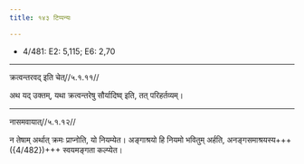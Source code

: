 ```yaml
---
title: १४३ टिप्पन्यः

---
```

- 4/481: E2: 5,115; E6: 2,70

____________________________________________


क्रत्वन्तरवद् इति चेत्//५.१.११//

अथ यद् उक्तम्, यथा क्रत्वन्तरेषु सौर्यादिष्व् इति, तत् परिहर्तव्यम्।


____________________________________________


नासमवायात्//५.१.१२//

न तेषाम् अर्थात् क्रमः प्राप्नोति, यो नियम्येत। अङ्गाश्रयो हि नियमो भवितुम् अर्हति, अनङ्गसमाश्रयस्य+++({4/482})+++ स्वयमङ्गता कल्प्येत।
